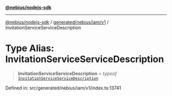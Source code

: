 [**@nebius/nodejs-sdk**](../../../../../README.md)

---

[@nebius/nodejs-sdk](../../../../../README.md) / [generated/nebius/iam/v1](../README.md) / InvitationServiceServiceDescription

# Type Alias: InvitationServiceServiceDescription

> **InvitationServiceServiceDescription** = _typeof_ [`InvitationServiceServiceDescription`](../variables/InvitationServiceServiceDescription.md)

Defined in: src/generated/nebius/iam/v1/index.ts:13741
